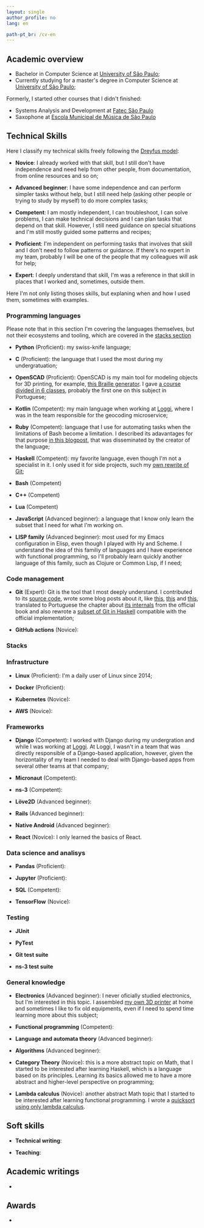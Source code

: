 ```yaml
---
layout: single
author_profile: no
lang: en

path-pt_br: /cv-en
---
```


## Academic overview

- Bachelor in Computer Science at [University of São Paulo](https://usp.br);
- Currently studying for a master's degree in Computer Science at
  [University of São Paulo](https://usp.br);

Formerly, I started other courses that I didn't finished:

- Systems Analysis and Development at [Fatec São Paulo](https://www.fatecsp.br/)
- Saxophone at [Escola Municipal de Música de São Paulo](https://capital.sp.gov.br/web/fundacao_theatro_municipal/escola_de_musica)

## Technical Skills

Here I classify my technical skills freely following the
[Dreyfus model](https://en.wikipedia.org/wiki/Dreyfus_model_of_skill_acquisition):

- **Novice**: I already worked with that skill, but I still don't have
  independence and need help from other people, from documentation, from online
  resources and so on;

- **Advanced beginner**: I have some independence and can perform simpler tasks
  without help, but I still need help (asking other people or trying to study by
  myself) to do more complex tasks;

- **Competent**: I am mostly independent, I can troubleshoot, I can solve
  problems, I can make technical decisions and I can plan tasks that depend on
  that skill. However, I still need guidance on special situations and I'm still
  mostly guided some patterns and recipes;

- **Proficient**: I'm independent on performing tasks that involves that skill
  and I don't need to follow patterns or guidance. If there's no expert in my
  team, probably I will be one of the people that my colleagues will ask for
  help;

- **Expert**: I deeply understand that skill, I'm was a reference in that skill
  in places that I worked and, sometimes, outside them.

Here I'm not only listing thoses skills, but explaning when and how I used them,
sometimes with examples.

### Programming languages

Please note that in this section I'm covering the languages themselves, but not
their ecosystems and tooling, which are covered in the [stacks section](#stacks)

- **Python** (Proficient): my swiss-knife language;

- **C** (Proficient): the language that I used the most during my
  undergratuation;

- **OpenSCAD** (Proficient): OpenSCAD is my main tool for modeling objects for
  3D printing, for example, [this Braille generator](https://www.thingiverse.com/thing:6463849).
  I gave [a course divided in 6 classes](https://lucasoshiro.github.io/posts-en/2024-03-24-openscad/),
  probably the first one on this subject in Portuguese;

- **Kotlin** (Competent): my main language when working at
  [Loggi](https://www.loggi.com/), where I was in the team responsible for the
  geocoding microservice;

- **Ruby** (Competent): language that I use for automating tasks when the
  limitations of Bash become a limitation. I described its adavantages for that
  purpose [in this blogpost](https://lucasoshiro.github.io/posts-en/2024-06-17-ruby-shellscript/),
  that was disseminated by the creator of the language;

- **Haskell** (Competent): my favorite language, even though I'm not a
  specialist in it. I only used it for side projects, such my 
  [own rewrite of Git](https://github.com/lucasoshiro/oshit);

- **Bash** (Competent)

- **C++** (Competent)

- **Lua** (Competent)

- **JavaScript** (Advanced beginner): a language that I know only learn the
  subset that I need for what I'm working on.

- **LISP family** (Advanced beginner): most used for my Emacs configuration in
  Elisp, even though I played with Hy and Scheme. I understand the idea of this
  familiy of languages and I have experience with functional programming, so
  I'll probably learn quickly another language of this family, such as Clojure
  or Common Lisp, if I need;

### Code management

- **Git** (Expert): Git is the tool that I most deeply understand. I contributed
  to its [source code](https://lucasoshiro.github.io/floss-en/2025-03-02-git/),
  wrote some blog posts about it, like 
  [this](https://lucasoshiro.github.io/posts-en/2023-02-13-git-debug/),
  [this](https://lucasoshiro.github.io/posts-en/2022-03-12-merge-submodule/) and
  [this](https://lucasoshiro.github.io/posts-en/2024-04-08-please_dont_squash/),
  translated to Portuguese the chapter about
  [its internals](https://lucasoshiro.github.io/floss-en/2021-09-18-pro_git/)
  from the official book and also rewrote a
  [subset of Git in Haskell](https://github.com/lucasoshiro/oshit) compatible
  with the official implementation;

- **GitHub actions** (Novice):

### Stacks

### Infrastructure

- **Linux** (Proficient): I'm a daily user of Linux since 2014;

- **Docker** (Proficient):

- **Kubernetes** (Novice):

- **AWS** (Novice):

### Frameworks

- **Django** (Competent): I worked with Django during my undergration and while
  I was working at [Loggi](https://www.loggi.com/). At Loggi, I wasn't in a team
  that was directly responsible of a Django-based application, however, given
  the horizontality of my team I needed to deal with Django-based apps from
  several other teams at that company;

- **Micronaut** (Competent):

- **ns-3** (Competent):

- **Löve2D** (Advanced beginner):

- **Rails** (Advanced beginner):

- **Native Android** (Advanced beginner):

- **React** (Novice): I only learned the basics of React.

### Data science and analisys

- **Pandas** (Proficient):

- **Jupyter** (Proficient):

- **SQL** (Competent):

- **TensorFlow** (Novice):

### Testing

- **JUnit**

- **PyTest**

- **Git test suite**

- **ns-3 test suite**


### General knowledge

- **Electronics** (Advanced beginner): I never oficially studied electronics,
  but I'm interested in this topic. I assembled
  [my own 3D printer](https://lucasoshiro.github.io/hardware-en/2020-06-14-3d_printer/)
  at home and sometimes I like to fix old equipments, even if I need to spend time
  learning more about this subject;

- **Functional programming** (Competent):

- **Language and automata theory** (Advanced beginner):

- **Algorithms** (Advanced beginner):

- **Category Theory** (Novice): this is a more abstract topic on Math, that I
  started to be interested after learning Haskell, which is a language based on
  its principles. Learning its basics allowed me to have a more abstract and
  higher-level perspective on programming;
  
- **Lambda calculus** (Novice): another abstract Math topic that I started to be
  interested after learning functional programming. I wrote a
  [quicksort using only lambda calculus](https://lucasoshiro.github.io/software-en/2020-06-06-lambdasort/).


## Soft skills

- **Technical writing**:

- **Teaching**:

## Academic writings

- 

## Awards

- 
